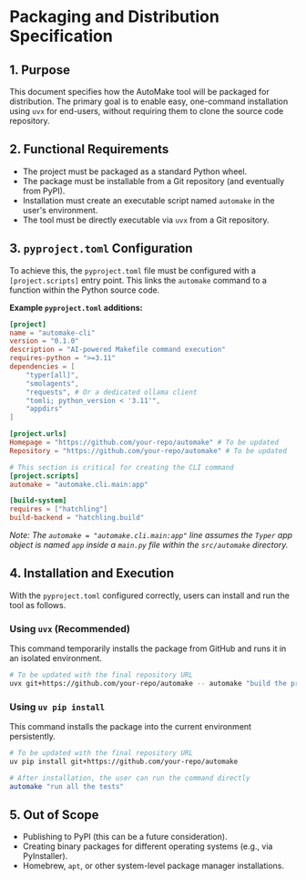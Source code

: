 # Packaging and Distribution Specification

## 1. Purpose
This document specifies how the AutoMake tool will be packaged for distribution. The primary goal is to enable easy, one-command installation using `uvx` for end-users, without requiring them to clone the source code repository.

## 2. Functional Requirements
- The project must be packaged as a standard Python wheel.
- The package must be installable from a Git repository (and eventually from PyPI).
- Installation must create an executable script named `automake` in the user's environment.
- The tool must be directly executable via `uvx` from a Git repository.

## 3. `pyproject.toml` Configuration
To achieve this, the `pyproject.toml` file must be configured with a `[project.scripts]` entry point. This links the `automake` command to a function within the Python source code.

**Example `pyproject.toml` additions:**
```toml
[project]
name = "automake-cli"
version = "0.1.0"
description = "AI-powered Makefile command execution"
requires-python = ">=3.11"
dependencies = [
    "typer[all]",
    "smolagents",
    "requests", # Or a dedicated ollama client
    "tomli; python_version < '3.11'",
    "appdirs"
]

[project.urls]
Homepage = "https://github.com/your-repo/automake" # To be updated
Repository = "https://github.com/your-repo/automake" # To be updated

# This section is critical for creating the CLI command
[project.scripts]
automake = "automake.cli.main:app"

[build-system]
requires = ["hatchling"]
build-backend = "hatchling.build"
```
*Note: The `automake = "automake.cli.main:app"` line assumes the `Typer` app object is named `app` inside a `main.py` file within the `src/automake` directory.*

## 4. Installation and Execution
With the `pyproject.toml` configured correctly, users can install and run the tool as follows.

### Using `uvx` (Recommended)
This command temporarily installs the package from GitHub and runs it in an isolated environment.

```bash
# To be updated with the final repository URL
uvx git+https://github.com/your-repo/automake -- automake "build the project"
```

### Using `uv pip install`
This command installs the package into the current environment persistently.

```bash
# To be updated with the final repository URL
uv pip install git+https://github.com/your-repo/automake

# After installation, the user can run the command directly
automake "run all the tests"
```

## 5. Out of Scope
- Publishing to PyPI (this can be a future consideration).
- Creating binary packages for different operating systems (e.g., via PyInstaller).
- Homebrew, `apt`, or other system-level package manager installations.
